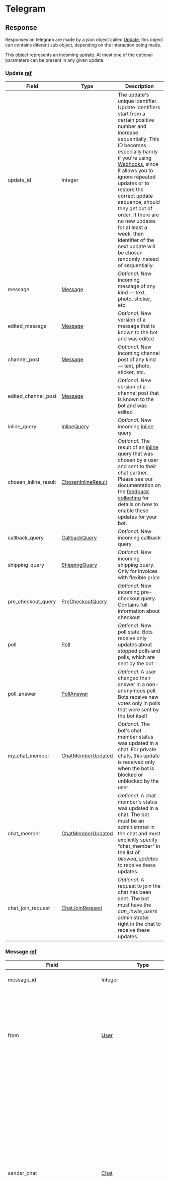 # Telegram

## Response
Responses on telegram are made by a json object called [Update][9], this object can contains diferent sub object, depending on the interaction being made.

This object represents an incoming update.
At most one of the optional parameters can be present in any given update.

### Update [ref][9]

| Field | Type | Description |
| --- | --- | --- |
| update_id | Integer | The update's unique identifier. Update identifiers start from a certain positive number and increase sequentially. This ID becomes especially handy if you're using [Webhooks](#setwebhook), since it allows you to ignore repeated updates or to restore the correct update sequence, should they get out of order. If there are no new updates for at least a week, then identifier of the next update will be chosen randomly instead of sequentially. |
| message | [Message](#message) | _Optional_. New incoming message of any kind — text, photo, sticker, etc. |
| edited_message | [Message](#message) | _Optional_. New version of a message that is known to the bot and was edited |
| channel_post | [Message](#message) | _Optional_. New incoming channel post of any kind — text, photo, sticker, etc. |
| edited\_channel\_post | [Message](#message) | _Optional_. New version of a channel post that is known to the bot and was edited |
| inline_query | [InlineQuery](#inlinequery) | _Optional_. New incoming [inline](#inline-mode) query |
| chosen\_inline\_result | [ChosenInlineResult](#choseninlineresult) | _Optional_. The result of an [inline](#inline-mode) query that was chosen by a user and sent to their chat partner. Please see our documentation on the [feedback collecting](/bots/inline#collecting-feedback) for details on how to enable these updates for your bot. |
| callback_query | [CallbackQuery](#callbackquery) | _Optional_. New incoming callback query |
| shipping_query | [ShippingQuery](#shippingquery) | _Optional_. New incoming shipping query. Only for invoices with flexible price |
| pre\_checkout\_query | [PreCheckoutQuery](#precheckoutquery) | _Optional_. New incoming pre-checkout query. Contains full information about checkout |
| poll | [Poll](#poll) | _Optional_. New poll state. Bots receive only updates about stopped polls and polls, which are sent by the bot |
| poll_answer | [PollAnswer](#pollanswer) | _Optional_. A user changed their answer in a non-anonymous poll. Bots receive new votes only in polls that were sent by the bot itself. |
| my\_chat\_member | [ChatMemberUpdated](#chatmemberupdated) | _Optional_. The bot's chat member status was updated in a chat. For private chats, this update is received only when the bot is blocked or unblocked by the user. |
| chat_member | [ChatMemberUpdated](#chatmemberupdated) | _Optional_. A chat member's status was updated in a chat. The bot must be an administrator in the chat and must explicitly specify “chat_member” in the list of _allowed_updates_ to receive these updates. |
| chat\_join\_request | [ChatJoinRequest](#chatjoinrequest) | _Optional_. A request to join the chat has been sent. The bot must have the _can\_invite\_users_ administrator right in the chat to receive these updates. |

### Message [ref][10]

| Field | Type | Description |
| --- | --- | --- |
| message_id | Integer | Unique message identifier inside this chat |
| from | [User](#user) | _Optional_. Sender of the message; empty for messages sent to channels. For backward compatibility, the field contains a fake sender user in non-channel chats, if the message was sent on behalf of a chat. |
| sender_chat | [Chat](#chat) | _Optional_. Sender of the message, sent on behalf of a chat. For example, the channel itself for channel posts, the supergroup itself for messages from anonymous group administrators, the linked channel for messages automatically forwarded to the discussion group. For backward compatibility, the field _from_ contains a fake sender user in non-channel chats, if the message was sent on behalf of a chat. |
| date | Integer | Date the message was sent in Unix time |
| chat | [Chat](#chat) | Conversation the message belongs to |
| forward_from | [User](#user) | _Optional_. For forwarded messages, sender of the original message |
| forward\_from\_chat | [Chat](#chat) | _Optional_. For messages forwarded from channels or from anonymous administrators, information about the original sender chat |
| forward\_from\_message_id | Integer | _Optional_. For messages forwarded from channels, identifier of the original message in the channel |
| forward_signature | String | _Optional_. For forwarded messages that were originally sent in channels or by an anonymous chat administrator, signature of the message sender if present |
| forward\_sender\_name | String | _Optional_. Sender's name for messages forwarded from users who disallow adding a link to their account in forwarded messages |
| forward_date | Integer | _Optional_. For forwarded messages, date the original message was sent in Unix time |
| is\_automatic\_forward | True | _Optional_. True, if the message is a channel post that was automatically forwarded to the connected discussion group |
| reply\_to\_message | [Message](#message) | _Optional_. For replies, the original message. Note that the Message object in this field will not contain further _reply\_to\_message_ fields even if it itself is a reply. |
| via_bot | [User](#user) | _Optional_. Bot through which the message was sent |
| edit_date | Integer | _Optional_. Date the message was last edited in Unix time |
| has\_protected\_content | True | _Optional_. True, if the message can't be forwarded |
| media\_group\_id | String | _Optional_. The unique identifier of a media message group this message belongs to |
| author_signature | String | _Optional_. Signature of the post author for messages in channels, or the custom title of an anonymous group administrator |
| text | String | _Optional_. For text messages, the actual UTF-8 text of the message, 0-4096 characters |
| entities | Array of [MessageEntity](#messageentity) | _Optional_. For text messages, special entities like usernames, URLs, bot commands, etc. that appear in the text |
| animation | [Animation](#animation) | _Optional_. Message is an animation, information about the animation. For backward compatibility, when this field is set, the _document_ field will also be set |
| audio | [Audio](#audio) | _Optional_. Message is an audio file, information about the file |
| document | [Document](#document) | _Optional_. Message is a general file, information about the file |
| photo | Array of [PhotoSize](#photosize) | _Optional_. Message is a photo, available sizes of the photo |
| sticker | [Sticker](#sticker) | _Optional_. Message is a sticker, information about the sticker |
| video | [Video](#video) | _Optional_. Message is a video, information about the video |
| video_note | [VideoNote](#videonote) | _Optional_. Message is a [video note](https://telegram.org/blog/video-messages-and-telescope), information about the video message |
| voice | [Voice](#voice) | _Optional_. Message is a voice message, information about the file |
| caption | String | _Optional_. Caption for the animation, audio, document, photo, video or voice, 0-1024 characters |
| caption_entities | Array of [MessageEntity](#messageentity) | _Optional_. For messages with a caption, special entities like usernames, URLs, bot commands, etc. that appear in the caption |
| contact | [Contact](#contact) | _Optional_. Message is a shared contact, information about the contact |
| dice | [Dice](#dice) | _Optional_. Message is a dice with random value |
| game | [Game](#game) | _Optional_. Message is a game, information about the game. [More about games »](#games) |
| poll | [Poll](#poll) | _Optional_. Message is a native poll, information about the poll |
| venue | [Venue](#venue) | _Optional_. Message is a venue, information about the venue. For backward compatibility, when this field is set, the _location_ field will also be set |
| location | [Location](#location) | _Optional_. Message is a shared location, information about the location |
| new\_chat\_members | Array of [User](#user) | _Optional_. New members that were added to the group or supergroup and information about them (the bot itself may be one of these members) |
| left\_chat\_member | [User](#user) | _Optional_. A member was removed from the group, information about them (this member may be the bot itself) |
| new\_chat\_title | String | _Optional_. A chat title was changed to this value |
| new\_chat\_photo | Array of [PhotoSize](#photosize) | _Optional_. A chat photo was change to this value |
| delete\_chat\_photo | True | _Optional_. Service message: the chat photo was deleted |
| group\_chat\_created | True | _Optional_. Service message: the group has been created |
| supergroup\_chat\_created | True | _Optional_. Service message: the supergroup has been created. This field can't be received in a message coming through updates, because bot can't be a member of a supergroup when it is created. It can only be found in reply\_to\_message if someone replies to a very first message in a directly created supergroup. |
| channel\_chat\_created | True | _Optional_. Service message: the channel has been created. This field can't be received in a message coming through updates, because bot can't be a member of a channel when it is created. It can only be found in reply\_to\_message if someone replies to a very first message in a channel. |
| message\_auto\_delete\_timer\_changed | [MessageAutoDeleteTimerChanged](#messageautodeletetimerchanged) | _Optional_. Service message: auto-delete timer settings changed in the chat |
| migrate\_to\_chat_id | Integer | _Optional_. The group has been migrated to a supergroup with the specified identifier. This number may have more than 32 significant bits and some programming languages may have difficulty/silent defects in interpreting it. But it has at most 52 significant bits, so a signed 64-bit integer or double-precision float type are safe for storing this identifier. |
| migrate\_from\_chat_id | Integer | _Optional_. The supergroup has been migrated from a group with the specified identifier. This number may have more than 32 significant bits and some programming languages may have difficulty/silent defects in interpreting it. But it has at most 52 significant bits, so a signed 64-bit integer or double-precision float type are safe for storing this identifier. |
| pinned_message | [Message](#message) | _Optional_. Specified message was pinned. Note that the Message object in this field will not contain further _reply\_to\_message_ fields even if it is itself a reply. |
| invoice | [Invoice](#invoice) | _Optional_. Message is an invoice for a [payment](#payments), information about the invoice. [More about payments »](#payments) |
| successful_payment | [SuccessfulPayment](#successfulpayment) | _Optional_. Message is a service message about a successful payment, information about the payment. [More about payments »](#payments) |
| connected_website | String | _Optional_. The domain name of the website on which the user has logged in. [More about Telegram Login »](/widgets/login) |
| passport_data | [PassportData](#passportdata) | _Optional_. Telegram Passport data |
| proximity\_alert\_triggered | [ProximityAlertTriggered](#proximityalerttriggered) | _Optional_. Service message. A user in the chat triggered another user's proximity alert while sharing Live Location. |
| voice\_chat\_scheduled | [VoiceChatScheduled](#voicechatscheduled) | _Optional_. Service message: voice chat scheduled |
| voice\_chat\_started | [VoiceChatStarted](#voicechatstarted) | _Optional_. Service message: voice chat started |
| voice\_chat\_ended | [VoiceChatEnded](#voicechatended) | _Optional_. Service message: voice chat ended |
| voice\_chat\_participants_invited | [VoiceChatParticipantsInvited](#voicechatparticipantsinvited) | _Optional_. Service message: new participants invited to a voice chat |
| reply_markup | [InlineKeyboardMarkup](#inlinekeyboardmarkup) | _Optional_. Inline keyboard attached to the message. `login_url` buttons are represented as ordinary `url` buttons. |


### CallBack Query [ref][11]
| Field | Type | Description |
| --- | --- | --- |
| id  | String | Unique identifier for this query |
| from | [User](#user) | Sender |
| message | [Message](#message) | _Optional_. Message with the callback button that originated the query. Note that message content and message date will not be available if the message is too old |
| inline\_message\_id | String | _Optional_. Identifier of the message sent via the bot in inline mode, that originated the query. |
| chat_instance | String | Global identifier, uniquely corresponding to the chat to which the message with the callback button was sent. Useful for high scores in [games](#games). |
| data | String | _Optional_. Data associated with the callback button. Be aware that a bad client can send arbitrary data in this field. |
| game\_short\_name | String | _Optional_. Short name of a [Game](#games) to be returned, serves as the unique identifier for the game |

## Referencias
[0]: https://core.telegram.org/bots
[1]: https://core.telegram.org/bots/api
[2]: https://core.telegram.org/schema
[3]: https://github.com/python-telegram-bot
[4]: https://github.com/python-telegram-bot/python-telegram-bot/wiki/
[5]: https://python-telegram-bot.readthedocs.io/en/stable/
[6]: https://core.telegram.org/bots/api#sendmessage
[7]: https://core.telegram.org/bots/inline
[8]: https://github.com/python-telegram-bot/python-telegram-bot/wiki/Introduction-to-the-API
[9]: https://core.telegram.org/bots/api#update
[10]: https://core.telegram.org/bots/api#message
[11]: https://core.telegram.org/bots/api#callbackquery